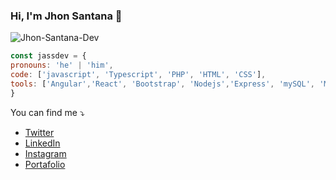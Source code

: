 ### Hi, I'm Jhon Santana 👋 

![Jhon-Santana-Dev](https://user-images.githubusercontent.com/44902547/95610518-127aba00-0a26-11eb-8347-0a486d4c0f4c.jpeg)

``` js
const jassdev = {
pronouns: 'he' | 'him',
code: ['javascript', 'Typescript', 'PHP', 'HTML', 'CSS'],
tools: ['Angular','React', 'Bootstrap', 'Nodejs','Express', 'mySQL', 'Mongo']
}
```
You can find me :arrow_heading_down:
- [Twitter](https://twitter.com/Alexx_1208)
- [LinkedIn](https://www.linkedin.com/in/jhonalexsantana/)
- [Instagram](https://www.instagram.com/jalexx_s/)
- [Portafolio](https://portafolio-jhonsantana.netlify.app/#/home)

<!--
**Jalexx08/Jalexx08** is a ✨ _special_ ✨ repository because its `README.md` (this file) appears on your GitHub profile.

Here are some ideas to get you started:

- 🔭 I’m currently working on ...
- 🌱 I’m currently learning ...
- 👯 I’m looking to collaborate on ...
- 🤔 I’m looking for help with ...
- 💬 Ask me about ...
- 📫 How to reach me: ...
- 😄 Pronouns: ...
- ⚡ Fun fact: ...
-->
